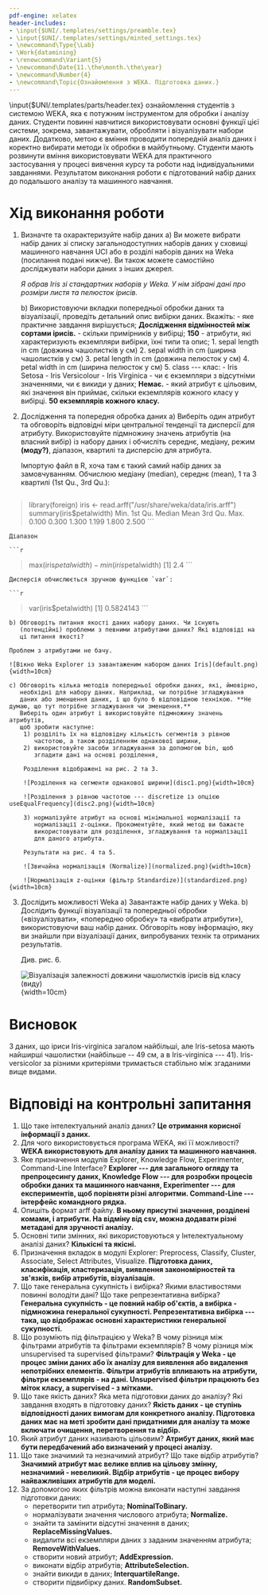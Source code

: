 ```yaml
---
pdf-engine: xelatex
header-includes:
- \input{$UNI/.templates/settings/preamble.tex}
- \input{$UNI/.templates/settings/minted_settings.tex}
- \newcommand\Type{\Lab}
- \Work{datamining}
- \renewcommand\Variant{5}
- \newcommand\Date{11.\the\month.\the\year}
- \newcommand\Number{4}
- \newcommand\Topic{Ознайомлення з WEKA. Підготовка даних.}
---
```


\input{$UNI/.templates/parts/header.tex}
ознайомлення студентів з системою WEKA, яка є потужним
інструментом для обробки і аналізу даних. Студенти повинні навчитися використовувати
основні функції цієї системи, зокрема, завантажувати, обробляти і візуалізувати набори
даних. Додатково, метою є вміння проводити попередній аналіз даних і коректно
вибирати методи їх обробки в майбутньому. Студенти мають розвинути вміння
використовувати WEKA для практичного застосування у процесі вивчення курсу та
роботи над індивідуальними завданнями. Результатом виконання роботи є підготований
набір даних до подальшого аналізу та машинного навчання.

# Хід виконання роботи

1. Визначте та охарактеризуйте набір даних
	a) Ви можете вибрати набір даних зі списку загальнодоступних наборів
	   даних у сховищі машинного навчання UCI або в розділі наборів даних
	   на Weka (посилання подані нижче). Ви також можете самостійно
	   досліджувати набори даних з інших джерел.

	*Я обрав Iris зі стандартних наборів у Weka. У нім зібрані дані про розміри листя та пелюсток ірисів.*

	b) Використовуючи вкладки попередньої обробки даних та візуалізації,
	   проведіть детальний опис вибірки даних. Вкажіть:
		- яке практичне завдання вирішується; **Дослідження відмінностей між сортами ірисів.**
		- скільки примірників у вибірці; **150**
		- атрибути, які характеризують екземпляри вибірки, їхні типи та
		  опис;
			1. sepal length in cm (довжина чашолистків у см)
			2. sepal width in cm (ширина чашолистків у см)
			3. petal length in cm (довжина пелюсток у см)
			4. petal width in cm (ширина пелюсток у см)
			5. class --- клас:
				- Iris Setosa
				- Iris Versicolour
				- Iris Virginica
		- чи є екземпляри з відсутніми значеннями, чи є викиди у даних; **Немає.**
		- який атрибут є цільовим, які значення він приймає, скільки
		  екземплярів кожного класу у вибірці. **50 екземплярів кожного класу.**

2. Дослідження та попередня обробка даних
	a) Виберіть один атрибут та обговоріть відповідні міри центральної
	   тенденції та дисперсії для атрибуту. Використовуйте підмножину
	   значень атрибутів (на власний вибір) із набору даних і обчисліть
	   середнє, медіану, режим **(моду?)**, діапазон, квартилі та дисперсію для
	   атрибута.

	Імпортую файл в R, хоча там є такий самий набір даних за замовчуванням.
	Обчислюю медіану (median), середнє (mean), 1 та 3 квартилі (1st Qu., 3rd Qu.):


	```r
> library(foreign)
> iris <- read.arff("/usr/share/weka/data/iris.arff")
> summary(iris$petalwidth)
   Min. 1st Qu.  Median    Mean 3rd Qu.    Max.
  0.100   0.300   1.300   1.199   1.800   2.500
	```

	Діапазон

	```r
> max(iris$petalwidth) - min(iris$petalwidth)
[1] 2.4
 	```

	Дисперсія обчислюється зручною функцією `var`:

	```r
> var(iris$petalwidth)
[1] 0.5824143
	```

	b) Обговоріть питання якості даних набору даних. Чи існують
	   (потенційні) проблеми з певними атрибутами даних? Які відповіді на
	   ці питання якості?

	Проблем з атрибутами не бачу.

	![Вікно Weka Explorer із завантаженим набором даних Iris](default.png){width=10cm}

	c) Обговоріть кілька методів попередньої обробки даних, які, ймовірно,
	   необхідні для набору даних. Наприклад, чи потрібне згладжування
	   даних або зменшення даних, і що було б відповідною технікою. **Не думаю, що тут потрібне згладжування чи зменшення.**
	   Виберіть один атрибут і використовуйте підмножину значень атрибутів,
	   щоб зробити наступне:
		1) розділіть їх на відповідну кількість сегментів з рівною
		   частотою, а також розділенням однакової ширини,
		2) використовуйте засоби згладжування за допомогою bin, щоб
		   згладити дані на основі розділення,

		Розділення відображені на рис. 2 та 3.

		![Розділення на сегменти однакової ширини](disc1.png){width=10cm}

		![Розділення з рівною частотою --- discretize із опцією useEqualFrequency](disc2.png){width=10cm}

		3) нормалізуйте атрибут на основі мінімальної нормалізації та
		   нормалізації z-оцінки. Прокоментуйте, який метод ви бажаєте
		   використовувати для розділення, згладжування та нормалізації
		   для даного атрибута.

		Результати на рис. 4 та 5.

		![Звичайна нормалізація (Normalize)](normalized.png){width=10cm}

		![Нормалізація z-оцінки (фільтр Standardize)](standardized.png){width=10cm}

3. Дослідить можливості Weka
	a) Завантажте набір даних у Weka.
	b) Дослідить функції візуалізації та попередньої обробки
	   («візуалізувати», «попередню обробку» та «вибрати атрибути»),
	   використовуючи ваш набір даних. Обговоріть нову інформацію, яку ви
	   знайшли при візуалізації даних, випробуваних технік та отриманих
	   результатів.

	Див. рис. 6.

	![Візуалізація залежності довжини чашолистків ірисів від класу (виду)](class_visual.png){width=10cm}

# Висновок

З даних, що іриси Iris-virginica загалом найбільші, але Iris-setosa мають найширші чашолистки (найбільше -- 49 см, а в Iris-virginica --- 41).
Iris-versicolor за різними критеріями тримається стабільно між згаданими вище видами.

# Відповіді на контрольні запитання

1. Що таке інтелектуальний аналіз даних? **Це отримання корисної інформації з
   даних.**
2. Для чого використовується програма WEKA, які її можливості? **WEKA
   використовують для аналізу даних та машинного навчання.**
3. Яке призначення модулів Explorer, Knowledge Flow, Experimenter, Command-Line
   Interface? **Explorer --- для загального огляду та препроцесингу даних,
   Knowledge Flow --- для розробки процесів обробки даних та машинного
   навчання, Experimenter --- для експериментів, щоб порівняти різні алгоритми.
   Command-Line --- інтерфейс командного рядка.**
4. Опишіть формат arff файлу. **В ньому присутні значення, розділені комами, і
   атрибути. На відміну від csv, можна додавати різні метадані для зручності
   аналізу.**
5. Основні типи змінних, які використовуються у Інтелектуальному аналізі даних?
   **Кількісні та якісні.**
6. Призначення вкладок в модулі Explorer: Preprocess, Classify, Cluster,
   Associate, Select Attributes, Visualize. **Підготовка даних, класифікація,
   кластеризація, виявлення закономірностей та зв'язків, вибір атрибутів,
   візуалізація.**
7. Що таке генеральна сукупність і вибірка? Якими властивостями повинні
   володіти дані? Що таке репрезентативна вибірка? **Генеральна сукупність - це
   повний набір об'єктів, а вибірка - підмножина генеральної сукупності.
   Репрезентативна вибірка --- така, що відображає основні характеристики
   генеральної сукупності.**
8. Що розуміють під фільтрацією у Weka? В чому різниця між фільтрами атрибутів
   та фільтрами екземплярів? В чому різниця між unsupervised та supervised
   фільтрами? **Фільтрація у Weka - це процес зміни даних або їх аналізу для
   виявлення або видалення непотрібних елементів. Фільтри атрибутів впливають
   на атрибути, фільтри екземплярів - на дані. Unsupervised фільтри працюють
   без міток класу, а supervised - з мітками.**
9. Що таке якість даних? Яка мета підготовки даних до аналізу? Які завдання
   входять в підготовку даних? **Якість даних - це ступінь відповідності даних
   вимогам для конкретного аналізу. Підготовка даних має на меті зробити дані
   придатними для аналізу та може включати очищення, перетворення та відбір.**
10. Який атрибут даних називають цільовим? **Атрибут даних, який має бути
    передбачений або визначений у процесі аналізу.**
11. Що таке значимий та незначимий атрибут? Що таке відбір атрибутів?
    **Значимий атрибут має велике вплив на цільову змінну, незначимий -
    невеликий. Відбір атрибутів - це процес вибору найважливіших атрибутів для
    моделі.**
12. За допомогою яких фільтрів можна виконати наступні завдання підготовки
    даних:
	- перетворити тип атрибута; **NominalToBinary.**
	- нормалізувати значення числового атрибута; **Normalize.**
	- знайти та замінити відсутні значення в даних;
	  **ReplaceMissingValues.**
	- видалити всі екземпляри даних з заданим значенням атрибута;
	  **RemoveWithValues.**
	- створити новий атрибут; **AddExpression.**
	- виконати відбір атрибутів; **AttributeSelection.**
	- знайти викиди в даних; **InterquartileRange.**
	- створити підвибірку даних. **RandomSubset.**
